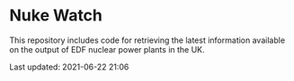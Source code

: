 # Nuke Watch

This repository includes code for retrieving the latest information available on the output of EDF nuclear power plants in the UK.

Last updated: 2021-06-22 21:06